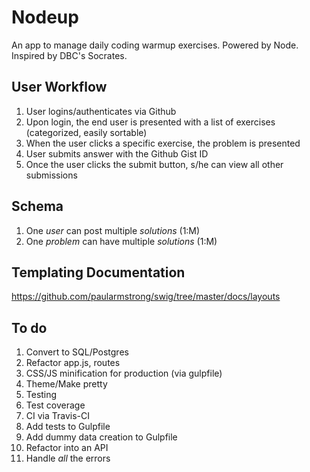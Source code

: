 # Nodeup

An app to manage daily coding warmup exercises. Powered by Node. Inspired by DBC's Socrates.

## User Workflow

1. User logins/authenticates via Github
1. Upon login, the end user is presented with a list of exercises (categorized, easily sortable)
1. When the user clicks a specific exercise, the problem is presented
1. User submits answer with the Github Gist ID
1. Once the user clicks the submit button, s/he can view all other submissions

## Schema

1. One *user* can post multiple *solutions* (1:M)
1. One *problem* can have multiple *solutions* (1:M)

## Templating Documentation

https://github.com/paularmstrong/swig/tree/master/docs/layouts

## To do

1. Convert to SQL/Postgres
1. Refactor app.js, routes
1. CSS/JS minification for production (via gulpfile)
1. Theme/Make pretty
1. Testing
1. Test coverage
1. CI via Travis-CI
1. Add tests to Gulpfile
1. Add dummy data creation to Gulpfile
1. Refactor into an API
1. Handle *all* the errors